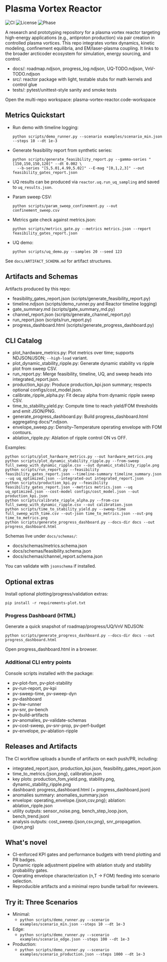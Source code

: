 Plasma Vortex Reactor
=====================

![CI](https://github.com/arcticoder/plasma-vortex-reactor/actions/workflows/ci.yml/badge.svg)
![License](https://img.shields.io/badge/license-MIT-blue.svg)
![Phase](https://img.shields.io/badge/phase-3%20production-brightgreen)

A research and prototyping repository for a plasma vortex reactor targeting high-energy applications (e.g., antiproton production) via pair creation in controlled plasma vortices. This repo integrates vortex dynamics, kinetic modeling, confinement equilibria, and EM/laser-plasma coupling. It links to the broader arcticoder ecosystem for simulation, energy sourcing, and control.

- docs/: roadmap.ndjson, progress_log.ndjson, UQ-TODO.ndjson, VnV-TODO.ndjson
- src/: reactor package with light, testable stubs for math kernels and control glue
- tests/: pytest/unittest-style sanity and smoke tests

Open the multi-repo workspace: plasma-vortex-reactor.code-workspace

## Metrics Quickstart

- Run demo with timeline logging:
  ```
  python scripts/demo_runner.py --scenario examples/scenario_min.json --steps 10 --dt 1e-3
  ```
- Generate feasibility report from synthetic series:
  ```
  python scripts/generate_feasibility_report.py --gamma-series "[150,150,150,120]" --dt 0.002 \
    --b-series "[5,5.01,4.99,5.02]" --E-mag "[0,1,2,3]" --out feasibility_gates_report.json
  ```
- UQ results can be produced via `reactor.uq.run_uq_sampling` and saved to `uq_results.json`.

- Param sweep CSV:
  ```
  python scripts/param_sweep_confinement.py --out confinement_sweep.csv
  ```
- Metrics gate check against metrics.json:
  ```
  python scripts/metrics_gate.py --metrics metrics.json --report feasibility_gates_report.json
  ```
- UQ demo:
  ```
  python scripts/uq_demo.py --samples 20 --seed 123
  ```

See `docs/ARTIFACT_SCHEMA.md` for artifact structures.

## Artifacts and Schemas

Artifacts produced by this repo:

- feasibility_gates_report.json (scripts/generate_feasibility_report.py)
- timeline.ndjson (scripts/demo_runner.py and Reactor timeline logging)
- gate_summary.md (scripts/gate_summary_md.py)
- channel_report.json (scripts/generate_channel_report.py)
- run_report.json (scripts/run_report.py)
- progress_dashboard.html (scripts/generate_progress_dashboard.py)
## CLI Catalog

- plot_hardware_metrics.py: Plot metrics over time; supports NDJSON/JSON; `--high-load` variant.
- plot_dynamic_stability_ripple.py: Generate dynamic stability vs ripple plot from sweep CSV.
- run_report.py: Merge feasibility, timeline, UQ, and sweep heads into integrated_report.json.
- production_kpi.py: Produce production_kpi.json summary; respects optional configs/cost_model.json.
- calibrate_ripple_alpha.py: Fit decay alpha from dynamic ripple sweep CSV.
- time_to_stability_yield.py: Compute time to reach yield/FOM thresholds and emit JSON/PNG.
- generate_progress_dashboard.py: Build progress_dashboard.html aggregating docs/*.ndjson.
- envelope_sweep.py: Density–Temperature operating envelope with FOM contours.
- ablation_ripple.py: Ablation of ripple control ON vs OFF.

Examples:

```
python scripts/plot_hardware_metrics.py --out hardware_metrics.png
python scripts/plot_dynamic_stability_ripple.py --from-sweep full_sweep_with_dynamic_ripple.csv --out dynamic_stability_ripple.png
python scripts/run_report.py --feasibility feasibility_gates_report.json --timeline-summary timeline_summary.json --uq uq_optimized.json --integrated-out integrated_report.json
python scripts/production_kpi.py --feasibility feasibility_gates_report.json --metrics metrics.json --uq uq_optimized.json --cost-model configs/cost_model.json --out production_kpi.json
python scripts/calibrate_ripple_alpha.py --from-csv full_sweep_with_dynamic_ripple.csv --out calibration.json
python scripts/time_to_stability_yield.py --sweep-time full_sweep_with_time.csv --out-json time_to_metrics.json --out-png time_to_metrics.png
python scripts/generate_progress_dashboard.py --docs-dir docs --out progress_dashboard.html
```


Schemas live under `docs/schemas/`:

- docs/schemas/metrics.schema.json
- docs/schemas/feasibility.schema.json
- docs/schemas/channel_report.schema.json

You can validate with `jsonschema` if installed.

## Optional extras

Install optional plotting/progress/validation extras:

```
pip install -r requirements-plot.txt
```

### Progress Dashboard (HTML)

Generate a quick snapshot of roadmap/progress/UQ/VnV NDJSON:

```
python scripts/generate_progress_dashboard.py --docs-dir docs --out progress_dashboard.html
```
Open progress_dashboard.html in a browser.

### Additional CLI entry points

Console scripts installed with the package:

- pv-plot-fom, pv-plot-stability
- pv-run-report, pv-kpi
- pv-sweep-time, pv-sweep-dyn
- pv-dashboard
- pv-hw-runner
- pv-snr, pv-bench
- pv-build-artifacts
- pv-anomalies, pv-validate-schemas
- pv-cost-sweep, pv-snr-prop, pv-perf-budget
- pv-envelope, pv-ablation-ripple

## Releases and Artifacts

The CI workflow uploads a bundle of artifacts on each push/PR, including:

- integrated_report.json, production_kpi.json, feasibility_gates_report.json
- time_to_metrics.{json,png}, calibration.json
- key plots: production_fom_yield.png, stability.png, dynamic_stability_ripple.png
- dashboard: progress_dashboard.html (+ progress_dashboard.json)
- anomalies summary: anomalies_summary.json
- envelope: operating_envelope.{json,csv,png}; ablation: ablation_ripple.json
- utility outputs: sensor_noise.png, bench_step_loop.json, bench_trend.jsonl
- analysis outputs: cost_sweep.{json,csv,png}, snr_propagation.{json,png}

## What's novel

- CI-enforced KPI gates and performance budgets with trend plotting and PR badges.
- Dynamic ripple adjustment pipeline with ablation study and stability probability gates.
- Operating envelope characterization (n,T → FOM) feeding into scenario selection.
- Reproducible artifacts and a minimal repro bundle tarball for reviewers.

## Try it: Three Scenarios

- Minimal:
  - `python scripts/demo_runner.py --scenario examples/scenario_min.json --steps 10 --dt 1e-3`
- Edge:
  - `python scripts/demo_runner.py --scenario examples/scenario_edge.json --steps 100 --dt 1e-3`
- Production:
  - `python scripts/demo_runner.py --scenario examples/scenario_production.json --steps 1000 --dt 1e-3`
